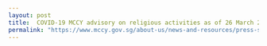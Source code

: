```yaml
---
layout: post
title:  COVID-19 MCCY advisory on religious activities as of 26 March 2020
permalink: "https://www.mccy.gov.sg/about-us/news-and-resources/press-statements/2020/mar/covid-19-mccy-advisory-on-religious-activities"
---
```

